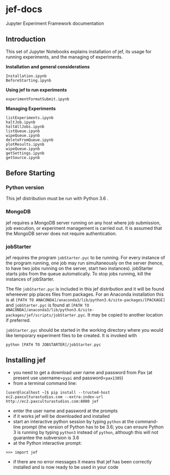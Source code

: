 # jef-docs
Jupyter Experiment Framework documentation

## Introduction

This set of Jupyter Notebooks explains installation of jef, its usage for running experiments, and the managing of experiments.

**Installation and general considerations**

```
Installation.ipynb
BeforeStarting.ipynb
```

**Using jef to run experiments**

```
experimentFormatSubmit.ipynb 
``` 


**Managing Experiments**

 
``` 
listExperiments.ipynb
haltJob.ipynb
haltAllJobs.ipynb
listQueue.ipynb 
wipeQueue.ipynb
deleteFromQueue.ipynb 
plotResults.ipynb
wipeQueue.ipynb
getSettings.ipynb 
getSource.ipynb 
``` 



 ## Before Starting

### Python version

This jef distribution must be run with Python 3.6 .

### MongoDB

jef requires a MongoDB server running on any host where job submission, job execution, or experiment management is carried out. It is assumed that the MongoDB server does not require authentication.

### jobStarter

jef requires the program `jobStarter.pyc` to be running. For every instance of the program running, one job may run simultaneously on the server (hence, to have two jobs running on the server, start two instances). jobStarter starts jobs from the queue automatically. To stop jobs running, kill the instances of jobStarter.

The file `jobStarter.pyc` is included in this jef distribution and it will be found whereever pip places files from packages. For an Anaconda installation this is at `[PATH TO ANACONDA]/anaconda3/lib/python3.6/site-packages/[PACKAGE]` and `jobStarter.pyc` is found at `[PATH TO ANACONDA]/anaconda3/lib/python3.6/site-packages/jef/scripts/jobStarter.pyc`. It may be copied to another location if preferred.

`jobStarter.pyc` should be started in the working directory where you would like temporary experiment files to be created. It is invoked with
```
python [PATH TO JOBSTARTER]/jobStarter.pyc
```

## Installing jef

* you need to get a download user name and password from Pax (at present use username=`pypi` and password=`pax1385`)
* from a terminal command line:
```
[user@localhost ~]$ pip install --trusted-host ec2.paxculturastudios.com --extra-index-url  http://ec2.paxculturastudios.com:8080 jef
```
* enter the user name and password at the prompts
* if it works jef will be downloaded and installed
* start an interactive python session by typing `python` at the command-line prompt (the version of Python has to be 3.6; you can ensure Python 3 is running by typing `python3` instead of `python`, although this will not guarantee the subversion is 3.6
* at the Python interactive prompt:
```
>>> import jef
```
* if there are no error messages it means that jef has been correctly installed and is now ready to be used in your code


 

 


